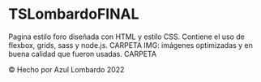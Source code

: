 # TSLombardoFINAL
Pagina estilo foro diseñada con HTML y estilo CSS. 
Contiene el uso de flexbox, grids, sass y node.js. 
CARPETA IMG: imágenes optimizadas y en buena calidad que fueron usadas.
CARPETA

© Hecho por Azul Lombardo 
   2022
